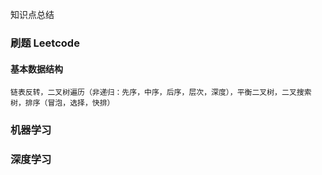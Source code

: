 知识点总结

### 刷题 Leetcode
#### 基本数据结构
    链表反转，二叉树遍历（非递归：先序，中序，后序，层次，深度），平衡二叉树，二叉搜索树，排序（冒泡，选择，快排）
### 机器学习
### 深度学习
